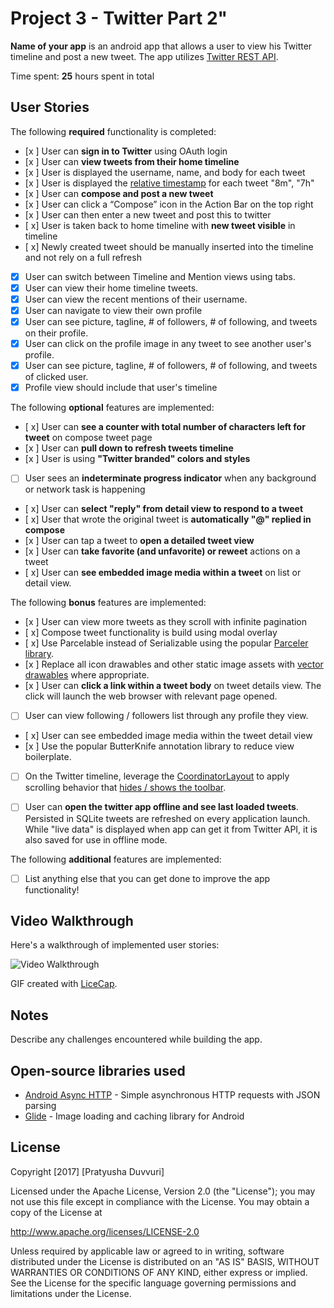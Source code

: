 # Project 3 - Twitter Part 2"

**Name of your app** is an android app that allows a user to view his Twitter timeline and post a new tweet. The app utilizes [Twitter REST API](https://dev.twitter.com/rest/public).

Time spent: **25** hours spent in total

## User Stories

The following **required** functionality is completed:

* [x ]	User can **sign in to Twitter** using OAuth login
* [x ]	User can **view tweets from their home timeline**
* [x ] User is displayed the username, name, and body for each tweet
* [x ] User is displayed the [relative timestamp](https://gist.github.com/nesquena/f786232f5ef72f6e10a7) for each tweet "8m", "7h"
* [x ] User can **compose and post a new tweet**
* [x ] User can click a “Compose” icon in the Action Bar on the top right
* [x ] User can then enter a new tweet and post this to twitter
* [ x] User is taken back to home timeline with **new tweet visible** in timeline
* [ x] Newly created tweet should be manually inserted into the timeline and not rely on a full refresh

* [x] User can switch between Timeline and Mention views using tabs. 
* [x] User can view their home timeline tweets.
* [x] User can view the recent mentions of their username.
* [x] User can navigate to view their own profile
* [x] User can see picture, tagline, # of followers, # of following, and tweets on their profile.
* [x] User can click on the profile image in any tweet to see another user's profile.
* [x] User can see picture, tagline, # of followers, # of following, and tweets of clicked user.
* [x] Profile view should include that user's timeline

The following **optional** features are implemented:

* [ x] User can **see a counter with total number of characters left for tweet** on compose tweet page
* [x ] User can **pull down to refresh tweets timeline**
* [x ] User is using **"Twitter branded" colors and styles**
* [ ] User sees an **indeterminate progress indicator** when any background or network task is happening
* [ x] User can **select "reply" from detail view to respond to a tweet**
* [ x] User that wrote the original tweet is **automatically "@" replied in compose**
* [x ] User can tap a tweet to **open a detailed tweet view**
* [x ] User can **take favorite (and unfavorite) or reweet** actions on a tweet
* [ x] User can **see embedded image media within a tweet** on list or detail view.



The following **bonus** features are implemented:

* [x ] User can view more tweets as they scroll with infinite pagination
* [ x] Compose tweet functionality is build using modal overlay
* [ x] Use Parcelable instead of Serializable using the popular [Parceler library](http://guides.codepath.com/android/Using-Parceler).
* [x ] Replace all icon drawables and other static image assets with [vector drawables](http://guides.codepath.com/android/Drawables#vector-drawables) where appropriate.
* [x ] User can **click a link within a tweet body** on tweet details view. The click will launch the web browser with relevant page opened.
* [ ] User can view following / followers list through any profile they view.
* [ x] User can see embedded image media within the tweet detail view
* [x ] Use the popular ButterKnife annotation library to reduce view boilerplate.
* [ ] On the Twitter timeline, leverage the [CoordinatorLayout](http://guides.codepath.com/android/Handling-Scrolls-with-CoordinatorLayout#responding-to-scroll-events) to apply scrolling behavior that [hides / shows the toolbar](http://guides.codepath.com/android/Using-the-App-ToolBar#reacting-to-scroll).
* [ ] User can **open the twitter app offline and see last loaded tweets**. Persisted in SQLite tweets are refreshed on every application launch. While "live data" is displayed when app can get it from Twitter API, it is also saved for use in offline mode.


The following **additional** features are implemented:

* [ ] List anything else that you can get done to improve the app functionality!

## Video Walkthrough

Here's a walkthrough of implemented user stories:

<img src='https://github.com/Pratyusha-Duvvuri/Project2Codepath/blob/master/video1.mp4' title='Demo0' width='' alt='Video Walkthrough' />

GIF created with [LiceCap](http://www.cockos.com/licecap/).

## Notes

Describe any challenges encountered while building the app.

## Open-source libraries used

- [Android Async HTTP](https://github.com/loopj/android-async-http) - Simple asynchronous HTTP requests with JSON parsing
- [Glide](https://github.com/bumptech/glide) - Image loading and caching library for Android

## License

Copyright [2017] [Pratyusha Duvvuri]

Licensed under the Apache License, Version 2.0 (the "License");
you may not use this file except in compliance with the License.
You may obtain a copy of the License at

http://www.apache.org/licenses/LICENSE-2.0

Unless required by applicable law or agreed to in writing, software
distributed under the License is distributed on an "AS IS" BASIS,
WITHOUT WARRANTIES OR CONDITIONS OF ANY KIND, either express or implied.
See the License for the specific language governing permissions and
limitations under the License.
